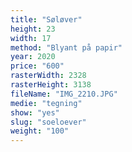 ```yaml
---
title: "Søløver"
height: 23
width: 17
method: "Blyant på papir"
year: 2020
price: "600"
rasterWidth: 2328
rasterHeight: 3138
fileName: "IMG_2210.JPG"
medie: "tegning"
show: "yes"
slug: "soeloever"
weight: "100"
---
```

